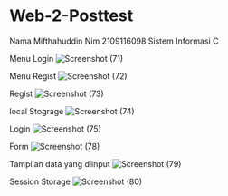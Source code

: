 # Web-2-Posttest

Nama Mifthahuddin
Nim 2109116098
Sistem Informasi C

Menu Login
![Screenshot (71)](https://user-images.githubusercontent.com/90958608/227744839-44b12a40-f334-47ae-ae1f-23f41865ff91.png)

Menu Regist
![Screenshot (72)](https://user-images.githubusercontent.com/90958608/227744877-7a40f740-3fc6-4e7a-bf22-a5c1cf9dcac1.png)

Regist
![Screenshot (73)](https://user-images.githubusercontent.com/90958608/227744899-5c0b6570-a631-4f5f-b096-f8afeab925d5.png)

local Stograge
![Screenshot (74)](https://user-images.githubusercontent.com/90958608/227744919-04a68594-2cb8-4837-b8a5-3afe4f20862c.png)

Login
![Screenshot (75)](https://user-images.githubusercontent.com/90958608/227744973-856e3b8d-aee6-44e9-a052-50adfede3251.png)


Form
![Screenshot (78)](https://user-images.githubusercontent.com/90958608/227745052-e5babf1a-9aa1-4c22-92f7-e21bfbcfcaed.png)

Tampilan data yang diinput
![Screenshot (79)](https://user-images.githubusercontent.com/90958608/227745081-a2829aae-0bce-4945-a47d-b6c88fdd5c7d.png)

Session Storage
![Screenshot (80)](https://user-images.githubusercontent.com/90958608/227745116-18c25309-23df-4f94-b280-9ad78007cd52.png)

